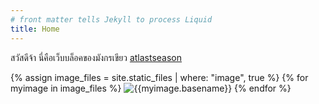 ```yaml
---
# front matter tells Jekyll to process Liquid
title: Home
---
```


สวัสดีจ้า นี่คือเว็บบล็อคของมังกรเขียว [atlastseason](https://www.atlastseason.art)

{% assign image_files = site.static_files | where: "image", true %}
{% for myimage in image_files %}
   ![{{myimage.basename}}]({{myimage.path}} "{{myimage.basename}}")
{% endfor %}
